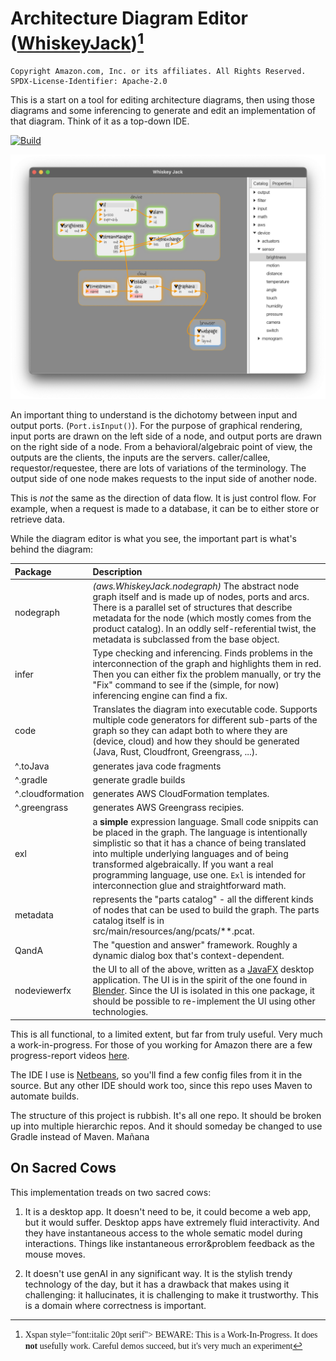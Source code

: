 # Architecture Diagram Editor ([WhiskeyJack](AboutTheName.md))[^1]

	Copyright Amazon.com, Inc. or its affiliates. All Rights Reserved.
	SPDX-License-Identifier: Apache-2.0

This is a start on a tool for editing architecture diagrams, then using those
diagrams and some inferencing to generate and edit an implementation of that
diagram.  Think of it as a top-down IDE.

[![Build](https://github.com/awslabs/whiskey-jack/actions/workflows/maven.yml/badge.svg)](https://github.com/awslabs/whiskey-jack/actions/workflows/maven.yml)

![screenshot](NodeEditorScreenshot.png)

An important thing to understand is the dichotomy between input and output
ports.  (`Port.isInput()`).  For the purpose of graphical rendering, input ports
are drawn on the left side of a node, and output ports are drawn on the right
side of a node.  From a behavioral/algebraic point of view, the outputs are
the clients, the inputs are the servers.  caller/callee, requestor/requestee,
there are lots of variations of the terminology.  The output side of one node
makes requests to the input side of another node.

This is *not* the same as the direction of data flow.  It is just control
flow.  For example, when a request is made to a database, it can be to either
store or retrieve data.

While the diagram editor is what you see, the important part is what's behind the diagram:

Package | Description
:---|:---
nodegraph | *(aws.WhiskeyJack.nodegraph)* The abstract node graph itself and is made up of nodes, ports and arcs.  There is a parallel set of structures that describe metadata for the node (which mostly comes from the product catalog).  In an oddly self-referential twist, the metadata is subclassed from the base object.
infer | Type checking and inferencing.  Finds problems in the interconnection of the graph and highlights them in red.  Then you can either fix the problem manually, or try the "Fix" command to see if the (simple, for now) inferencing engine can find a fix.
code | Translates the diagram into executable code.  Supports multiple code generators for different sub-parts of the graph so they can adapt both to where they are (device, cloud) and how they should be generated (Java, Rust, Cloudfront, Greengrass, ...).
^.toJava | generates java code fragments
^.gradle | generate gradle builds
^.cloudformation | generates AWS CloudFormation templates.
^.greengrass | generates AWS Greengrass recipies.
exl | a **simple** expression language.  Small code snippits can be placed in the graph.  The language is intentionally simplistic so that it has a chance of being translated into multiple underlying languages and of being transformed algebraically.  If you want a real programming language, use one.  `Exl` is intended for interconnection glue and straightforward math.
metadata | represents the "parts catalog" - all the different kinds of nodes that can be used to build the graph.  The parts catalog itself is in src/main/resources/ang/pcats/**.pcat.
QandA | The "question and answer" framework.  Roughly a dynamic dialog box that's context-dependent.
nodeviewerfx | the UI to all of the above, written as a [JavaFX](https://openjfx.io) desktop application.  The UI is in the spirit of the one found in [Blender](https://docs.blender.org/manual/en/2.79/render/blender_render/materials/nodes/introduction.html).  Since the UI is isolated in this one package, it should be possible to re-implement the UI using other technologies.

This is all functional, to a limited extent, but far from truly useful.  Very much a work-in-progress.  For those of you working for Amazon there are a few progress-report videos [here](https://broadcast.amazon.com/channels/58393).

The IDE I use is [Netbeans](https://netbeans.apache.org), so you'll find a few config files from it in the source.  But any other IDE should work too, since this repo uses Maven to automate builds.

The structure of this project is rubbish.  It's all one repo.  It should be
broken up into multiple hierarchic repos. And it should someday be changed to use
Gradle instead of Maven. Mañana

## On Sacred Cows
This implementation treads on two sacred cows:

1. It is a desktop app.  It doesn't need to be, it could become a web app, but it
would suffer.  Desktop apps have extremely fluid interactivity.  And they have
instantaneous access to the whole sematic model during interactions.  Things like
instantaneous error&problem feedback as the mouse moves.

2. It doesn't use genAI in any significant way.  It is the stylish trendy technology
of the day, but it has a drawback that makes using it challenging: it hallucinates,
it is challenging to make it trustworthy.  This is a domain where correctness is
important.

[^1]: <span style='font-family:"Times New Roman"'>Xspan style="font:italic 20pt serif"> BEWARE: This is a Work-In-Progress.
  It does <b>not</b> usefully work.  Careful demos succeed, but it's very much an experiment</span>
